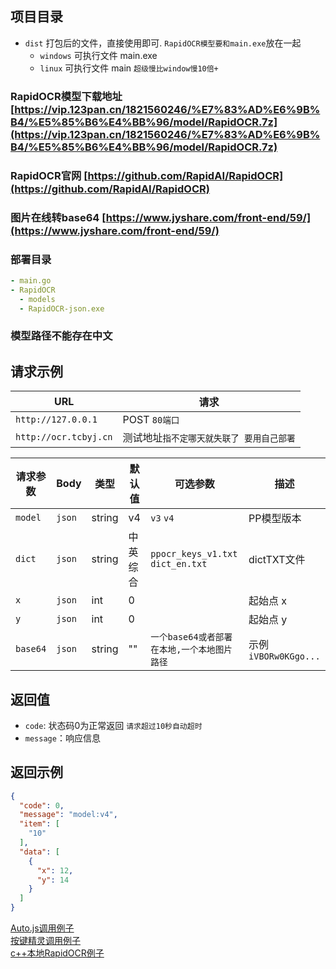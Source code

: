 ## 项目目录

- `dist` 打包后的文件，直接使用即可. `RapidOCR模型要和main.exe`放在一起
    - `windows` 可执行文件 main.exe
    - `linux` 可执行文件 main  `超级慢比window慢10倍+`

### RapidOCR模型下载地址     [https://vip.123pan.cn/1821560246/%E7%83%AD%E6%9B%B4/%E5%85%B6%E4%BB%96/model/RapidOCR.7z](https://vip.123pan.cn/1821560246/%E7%83%AD%E6%9B%B4/%E5%85%B6%E4%BB%96/model/RapidOCR.7z)

### RapidOCR官网     [https://github.com/RapidAI/RapidOCR](https://github.com/RapidAI/RapidOCR)

### 图片在线转base64   [https://www.jyshare.com/front-end/59/](https://www.jyshare.com/front-end/59/)

### 部署目录

``` yaml
- main.go
- RapidOCR
  - models
  - RapidOCR-json.exe
```

### 模型路径不能存在中文

## 请求示例

| URL                   | 请求                     |
|-----------------------|------------------------|
| `http://127.0.0.1`    | POST `80端口`            |
| `http://ocr.tcbyj.cn` | 测试地址`指不定哪天就失联了 要用自己部署` |

| 请求参数     | Body   | 类型     | 默认值  | 可选参数                              | 描述                   |
|----------|--------|--------|------|-----------------------------------|----------------------|
| `model`  | `json` | string | v4   | `v3` `v4`                         | PP模型版本               |
| `dict`   | `json` | string | 中英综合 | `ppocr_keys_v1.txt` `dict_en.txt` | dictTXT文件            |
| `x`      | `json` | int    | 0    |                                   | 起始点 x                |
| `y`      | `json` | int    | 0    |                                   | 起始点 y                |
| `base64` | `json` | string | ""   | `一个base64或者部署在本地,一个本地图片路径`        | 示例  `iVBORw0KGgo...` |

## 返回值

- `code`: 状态码0为正常返回  `请求超过10秒自动超时`
- `message`：响应信息

## 返回示例

```json
{
  "code": 0,
  "message": "model:v4",
  "item": [
    "10"
  ],
  "data": [
    {
      "x": 12,
      "y": 14
    }
  ]
}
```

[Auto.js调用例子](/调用例子/Auto.js调用例子.md)<br>
[按键精灵调用例子](/调用例子/按键精灵调用例子.md)<br>
[c++本地RapidOCR例子](/调用例子/c++本地RapidOCR例子.cpp)<br>